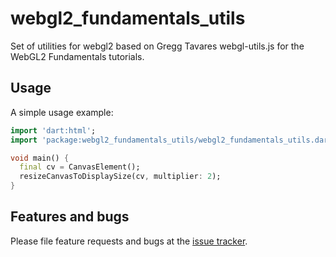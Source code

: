 # webgl2_fundamentals_utils

Set of utilities for webgl2 based on Gregg Tavares webgl-utils.js for the WebGL2 Fundamentals tutorials.

## Usage

A simple usage example:

```dart
import 'dart:html';
import 'package:webgl2_fundamentals_utils/webgl2_fundamentals_utils.dart';

void main() {
  final cv = CanvasElement();
  resizeCanvasToDisplaySize(cv, multiplier: 2);
}
```

## Features and bugs

Please file feature requests and bugs at the [issue tracker][tracker].

[tracker]: https://github.com/ALMDart/dart_webgl2_fundamentals_utils/issues
